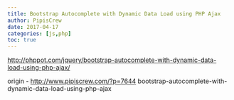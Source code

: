 ```yaml
---
title: Bootstrap Autocomplete with Dynamic Data Load using PHP Ajax
author: PipisCrew
date: 2017-04-17
categories: [js,php]
toc: true
---
```


http://phppot.com/jquery/bootstrap-autocomplete-with-dynamic-data-load-using-php-ajax/

origin - http://www.pipiscrew.com/?p=7644 bootstrap-autocomplete-with-dynamic-data-load-using-php-ajax